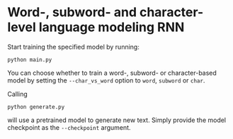 # Word-, subword- and character-level language modeling RNN

Start training the specified model by running:

```
python main.py 
```

You can choose whether to train a word-, subword- or character-based model by setting the `--char_vs_word` option to `word`, `subword` or `char`. 

Calling

```
python generate.py

```
will use a pretrained model to generate new text. Simply provide the model checkpoint as the `--checkpoint` argument.
